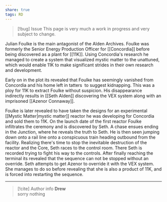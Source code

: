 ```yaml
---
share: true
tags: RD
---
```

> [!bug] Issue
> This page is very much a work in progress and very subject to change.

Julian Foulke is the main antagonist of the Alden Archives. Foulke was formerly the Senior Energy Production Officer for [[Concordia]] before being discovered as a plant for [[11K]]. Using Concordia's research he managed to create a system that visualized mystic matter to the unattuned, which would enable 11K to make significant strides in their own research and development.  

Early on in the plot its revealed that Foulke has seemingly vanished from Concordia and his home left in tatters  to suggest kidnapping. This was a ploy for 11K to extract Foulke without suspicion. His disappearance indirectly results in [[Seth Alden]] discovering the VEX system along with an imprisoned [[Azenor Connaway]].  

Foulke is later revealed to have taken the designs for an experimental [[Mystic Matter|mystic matter]] reactor he was developing for Concordia and sold them to 11K. On the launch date of the first reactor Foulke infiltrates the ceremony and is discovered by Seth. A chase ensues ending in the Junction, where he reveals the truth to Seth. He is then seen jumping down onto a rail line onto a conspicuous train heading outbound from the facility. Realizing there's time to stop the inevitable destruction of the reactor and the Core, Seth races to the control room. There Seth is recorded trying to fight his way to the controls. After finally reaching the terminal its revealed that the sequence can not be stopped without an override. Seth attempts to get Azenor to override it with the VEX system. She manages to do so before revealing that she is also a product of 11K, and is forced into restarting the sequence.

-----
> [!cite] Author info
> **Drew**\
> sorry nothing